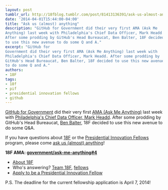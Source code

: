 ```yaml
---
layout: post
tumblr_url: http://18fblog.tumblr.com/post/81413136391/ask-us-almost-anything
date: '2014-04-01T15:44:00-04:00'
title: "Ask us (almost) anything"
description: "GitHub for Government did their very first AMA (Ask Me
Anything) last week with Philadelphia's Chief Data Officer, Mark Headd.
After some prodding by GitHub's Head Bureaucat, Ben Balter, 18F decided
to use this new avenue to do some Q and A."
excerpt: "GitHub for
Government did their very first AMA (Ask Me Anything) last week with
Philadelphia's Chief Data Officer, Mark Headd. After some prodding by
GitHub's Head Bureaucat, Ben Balter, 18F decided to use this new avenue
to do some Q and A."
authors:
- 18F
tags:
- 18f
- pif
- presidential innovation fellows
- github
---
```


[GitHub for Government](https://github.com/government) did their very
first [AMA (Ask Me
Anything)](https://github.com/government/ask-me-anything) last week with
[Philadelphia's Chief Data Officer, Mark
Headd](https://github.com/government/ask-me-anything/issues/1). After
some prodding by GitHub's Head Bureaucat, [Ben
Balter](https://github.com/benbalter), 18F decided to use this new
avenue to do some Q&A.

If you have questions about [18F](https://18f.gsa.gov/) or the
[Presidential Innovation Fellows](https://wh.gov/innovationfellows)
program, please come [ask us (almost)
anything](https://github.com/government/ask-me-anything/issues/4)!

**18F AMA:
[government/ask-me-anything\#4](https://github.com/government/ask-me-anything/issues/4 "18F: newly-launched initiative to bring effective, user-centric digital services to the federal government")**

-   [About
    18F](https://18f.gsa.gov/18f/team/culture/2014/03/19/hello-world-we-are-18f/)
-   Who's answering? [Team 18F](https://18f.gsa.gov/#team),
    [fellows](https://www.whitehouse.gov/innovationfellows/meet-the-fellows)
-   [Apply to be a Presidential Innovation Fellow](https://pif.gsa.gov/)

P.S. The deadline for the current fellowship application is April 7,
2014!
